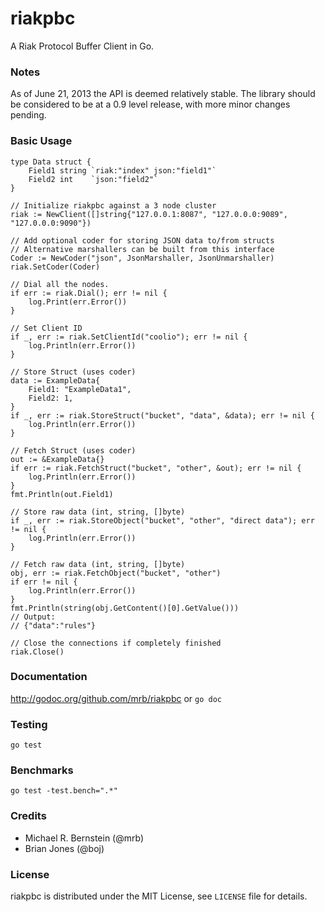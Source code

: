 riakpbc
=======

A Riak Protocol Buffer Client in Go.

### Notes

As of June 21, 2013 the API is deemed relatively stable.  The library should be considered to be at a 0.9 level release, with more minor changes pending.

### Basic Usage

    type Data struct {
    	Field1 string `riak:"index" json:"field1"`
    	Field2 int    `json:"field2"`
    }
    
    // Initialize riakpbc against a 3 node cluster
    riak := NewClient([]string{"127.0.0.1:8087", "127.0.0.0:9089", "127.0.0.0:9090"})
    
    // Add optional coder for storing JSON data to/from structs
    // Alternative marshallers can be built from this interface
    Coder := NewCoder("json", JsonMarshaller, JsonUnmarshaller)
    riak.SetCoder(Coder)
    
    // Dial all the nodes.
    if err := riak.Dial(); err != nil {
    	log.Print(err.Error())
    }
    
    // Set Client ID
    if _, err := riak.SetClientId("coolio"); err != nil {
    	log.Println(err.Error())
    }
    
    // Store Struct (uses coder)
    data := ExampleData{
    	Field1: "ExampleData1",
    	Field2: 1,
    }
    if _, err := riak.StoreStruct("bucket", "data", &data); err != nil {
    	log.Println(err.Error())
    }
    
    // Fetch Struct (uses coder)
    out := &ExampleData{}
    if err := riak.FetchStruct("bucket", "other", &out); err != nil {
    	log.Println(err.Error())
    }
    fmt.Println(out.Field1)
    
    // Store raw data (int, string, []byte)
    if _, err := riak.StoreObject("bucket", "other", "direct data"); err != nil {
    	log.Println(err.Error())
    }
    
    // Fetch raw data (int, string, []byte)
    obj, err := riak.FetchObject("bucket", "other")
    if err != nil {
    	log.Println(err.Error())
    }
    fmt.Println(string(obj.GetContent()[0].GetValue()))
    // Output:
    // {"data":"rules"}
    
    // Close the connections if completely finished
    riak.Close()

### Documentation

http://godoc.org/github.com/mrb/riakpbc or `go doc`

### Testing

`go test`

### Benchmarks

`go test -test.bench=".*"`

### Credits

* Michael R. Bernstein (@mrb)
* Brian Jones (@boj)

### License

riakpbc is distributed under the MIT License, see `LICENSE` file for details.
